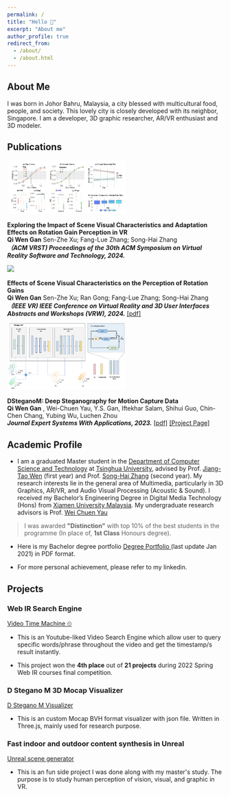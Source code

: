 ```yaml
---
permalink: /
title: "Hello 👋"
excerpt: "About me"
author_profile: true
redirect_from: 
  - /about/
  - /about.html
---
```


About Me
------
I was born in Johor Bahru, Malaysia, a city blessed with multicultural food, people, and society. This lovely city is closely developed with its neighbor, Singapore.
I am a developer, 3D graphic researcher, AR/VR enthusiast and 3D modeler.

Publications
------
<div class="media">
                <a class="pull-left">
                    <img class="media-object" src="./images/ACM_VRST_EXPERIMENT_PROCEDURE.PNG" width="275px">
                </a>
                <div class="media-body">
                    <p class="media-heading">
                        <strong>
                             Exploring the Impact of Scene Visual Characteristics and Adaptation Effects on Rotation Gain Perception in VR
                     </strong><br>
                        <strong>Qi Wen Gan</strong>
						Sen-Zhe Xu; Fang-Lue Zhang; Song-Hai Zhang<br>
						<strong><i>（ACM VRST) Proceedings of the 30th ACM Symposium on Virtual Reality Software and Technology, 2024.</i></strong>
                        <!-- <a target="_blank" href="https://ieeexplore.ieee.org/document/10536471">[pdf]</a> -->
                    </p>
                </div>
            </div>

<div class="media">
                <a class="pull-left">
                    <img class="media-object" src="./images/Experiment_Procedure.png" width="275px">
                </a>
                <div class="media-body">
                    <p class="media-heading">
                        <strong>
                             Effects of Scene Visual Characteristics on the Perception of Rotation Gains
                     </strong><br>
                        <strong>Qi Wen Gan</strong>
						Sen-Zhe Xu; Ran Gong; Fang-Lue Zhang; Song-Hai Zhang<br>
						<strong><i>（IEEE VR) IEEE Conference on Virtual Reality and 3D User Interfaces Abstracts and Workshops (VRW), 2024.</i></strong>
                        <a target="_blank" href="https://ieeexplore.ieee.org/document/10536471">[pdf]</a>
                    </p>
                </div>
            </div>

<div class="media">
                <a class="pull-left">
                    <img class="media-object" src="./images/DStegMFullArchitecture.png" width="275px">
                </a>
                <div class="media-body">
                    <p class="media-heading">
                        <strong>
                             DSteganoM: Deep Steganography for Motion Capture Data
                     </strong><br>
                        <strong>Qi Wen Gan</strong>
						,  Wei-Chuen Yau, Y.S. Gan, Iftekhar Salam, Shihui Guo, Chin-Chen Chang, Yubing Wu, Luchen Zhou<br>
						<strong><i>Journal Expert Systems With Applications, 2023.</i></strong>
                        <a target="_blank" href="https://www.sciencedirect.com/science/article/pii/S0957417423024570">[pdf]</a>
                        <a target="_blank" href="https://qiwen98.github.io/DSteganoM">[Project Page]</a>
                    </p>
                </div>
            </div>


Academic Profile
------
* I am a graduated Master student in the [Department of Computer Science and Technology](https://www.cs.tsinghua.edu.cn/csen/) at [Tsinghua University](https://www.tsinghua.edu.cn/en/), advised by Prof. [Jiang-Tao Wen](https://ieeexplore.ieee.org/author/37291696100) (first year) and Prof. [Song-Hai Zhang](https://www.cs.tsinghua.edu.cn/csen/info/1214/4073.htm) (second year). My research interests lie in the general area of Multimedia, particularly in 3D Graphics, AR/VR, and Audio Visual Processing (Acoustic & Sound). I received my Bachelor’s Engineering Degree in Digital Media Technology (Hons) from [Xiamen University Malaysia](https://www.xmu.edu.my). My undergraduate research advisors is Prof. [Wei Chuen Yau](https://ieeexplore.ieee.org/author/37667757400)
> I was awarded **"Distinction"** with top 10% of the best students in the programme (In place of, **1st Class** Honours degree). 

* Here is my Bachelor degree portfolio [Degree Portfolio ](https://qiwen98.github.io/files/Portfolio_2020(mini).pdf "Degree Portfilio ")(last update Jan 2021) in PDF format.

<!-- * Here is my full [CV ](https://qiwen98.github.io/files/Qi_Wen_Résumé_With_Photo.pdf "CV ")(last update Dec 2022) in PDF format. -->

* For more personal achievement, please refer to my linkedin.





## Projects
### Web IR Search Engine
[Video Time Machine ⏲](https://share.streamlit.io/qiwen98/webir/main.py/)
* This is an Youtube-liked Video Search Engine which allow user to query specific words/phrase throughout the video and get the timestamp/s result instantly.
 <!-- Powered by Automatic Speech Regconition (ASR) Deep Learning Model.  -->
* This project won the **4th place** out of **21 projects** during 2022 Spring Web IR courses final competition. 

### D Stegano M 3D Mocap Visualizer  
[D Stegano M Visualizer](https://qiwen98.github.io/DSteganoM/skipMTMGatedCover/)
* This is an custom Mocap BVH format visualizer with json file. Written in Three.js, mainly used for research purpose.

### Fast indoor and outdoor content synthesis in Unreal  
[Unreal scene generator](https://youtu.be/RDgrF3ZUMnQ)
* This is an fun side project I was done along with my master's study. The purpose is to study human perception of vision, visual, and graphic in VR.